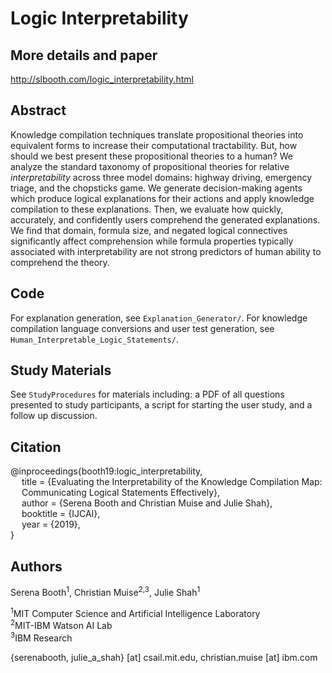 # Logic Interpretability

## More details and paper

http://slbooth.com/logic_interpretability.html

## Abstract

Knowledge compilation techniques translate propositional theories into equivalent forms to increase their computational tractability. But, how should we best present these propositional theories to a human? We analyze the standard taxonomy of propositional theories for relative *interpretability* across three model domains: highway driving, emergency triage, and the chopsticks game. We generate decision-making agents which produce logical explanations for their actions and apply knowledge compilation to these explanations. Then, we evaluate how quickly, accurately, and confidently users comprehend the generated explanations. We find that domain, formula size, and negated logical connectives significantly affect comprehension while formula properties typically associated with interpretability are not strong predictors of human ability to comprehend the theory.

## Code

For explanation generation, see `Explanation_Generator/`.
For knowledge compilation language conversions and user test generation, see `Human_Interpretable_Logic_Statements/`.

## Study Materials

See `StudyProcedures` for materials including: a PDF of all questions presented to study participants, a script for starting the user study, and a follow up discussion.

## Citation

@inproceedings{booth19:logic_interpretability,  
&emsp;  title = {Evaluating the Interpretability of the Knowledge Compilation Map:  
&emsp;  Communicating Logical Statements Effectively},  
&emsp;  author = {Serena Booth and Christian Muise and Julie Shah},  
&emsp;  booktitle = {IJCAI},  
&emsp;  year = {2019},  
}

## Authors
Serena Booth<sup>1</sup>, Christian Muise<sup>2,3</sup>, Julie Shah<sup>1</sup>

<sup>1</sup>MIT Computer Science and Artificial Intelligence Laboratory  
<sup>2</sup>MIT-IBM Watson AI Lab  
<sup>3</sup>IBM Research  

{serenabooth, julie_a_shah} [at] csail.mit.edu, christian.muise [at] ibm.com
